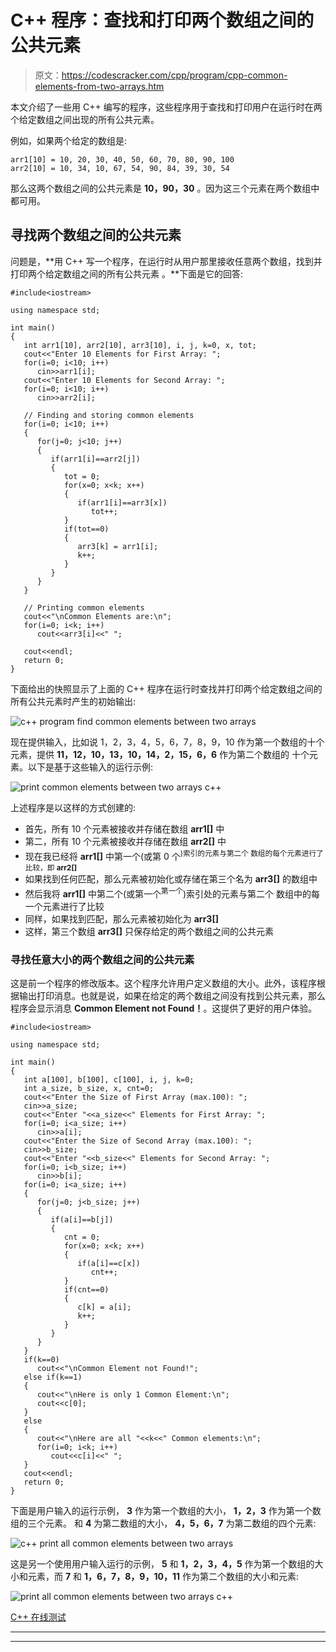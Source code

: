 # C++ 程序：查找和打印两个数组之间的公共元素

> 原文：<https://codescracker.com/cpp/program/cpp-common-elements-from-two-arrays.htm>

本文介绍了一些用 C++ 编写的程序，这些程序用于查找和打印用户在运行时在两个给定数组之间出现的所有公共元素。

例如，如果两个给定的数组是:

```
arr1[10] = 10, 20, 30, 40, 50, 60, 70, 80, 90, 100
arr2[10] = 10, 34, 10, 67, 54, 90, 84, 39, 30, 54
```

那么这两个数组之间的公共元素是 **10，90，30** 。因为这三个元素在两个数组中都可用。

## 寻找两个数组之间的公共元素

问题是，**用 C++ 写一个程序，在运行时从用户那里接收任意两个数组，找到并打印两个给定数组之间的所有公共元素 。**下面是它的回答:

```
#include<iostream>

using namespace std;

int main()
{
   int arr1[10], arr2[10], arr3[10], i, j, k=0, x, tot;
   cout<<"Enter 10 Elements for First Array: ";
   for(i=0; i<10; i++)
      cin>>arr1[i];
   cout<<"Enter 10 Elements for Second Array: ";
   for(i=0; i<10; i++)
      cin>>arr2[i];

   // Finding and storing common elements
   for(i=0; i<10; i++)
   {
      for(j=0; j<10; j++)
      {
         if(arr1[i]==arr2[j])
         {
            tot = 0;
            for(x=0; x<k; x++)
            {
               if(arr1[i]==arr3[x])
                  tot++;
            }
            if(tot==0)
            {
               arr3[k] = arr1[i];
               k++;
            }
         }
      }
   }

   // Printing common elements
   cout<<"\nCommon Elements are:\n";
   for(i=0; i<k; i++)
      cout<<arr3[i]<<" ";

   cout<<endl;
   return 0;
}
```

下面给出的快照显示了上面的 C++ 程序在运行时查找并打印两个给定数组之间的所有公共元素时产生的初始输出:

![c++ program find common elements between two arrays](img/eedc35474aa6ca3a4f829890e347e673.png)

现在提供输入，比如说 1，2，3，4，5，6，7，8，9，10 作为第一个数组的十个元素，提供 **11，12，10，13，10，14，2，15，6，6** 作为第二个数组的 十个元素。以下是基于这些输入的运行示例:

![print common elements between two arrays c++](img/6b52a7af1f1fe49e5867ecf8e4a0d0f7.png)

上述程序是以这样的方式创建的:

*   首先，所有 10 个元素被接收并存储在数组 **arr1[]** 中
*   第二，所有 10 个元素被接收并存储在数组 **arr2[]** 中
*   现在我已经将 **arr1[]** 中第一个(或第 0 个<sup>)索引的元素与第二个 数组的每个元素进行了比较，即 **arr2[]**</sup>
*   如果找到任何匹配，那么元素被初始化或存储在第三个名为 **arr3[]** 的数组中
*   然后我将 **arr1[]** 中第二个(或第一个<sup>第一个</sup>)索引处的元素与第二个 数组中的每一个元素进行了比较
*   同样，如果找到匹配，那么元素被初始化为 **arr3[]**
*   这样，第三个数组 **arr3[]** 只保存给定的两个数组之间的公共元素

### 寻找任意大小的两个数组之间的公共元素

这是前一个程序的修改版本。这个程序允许用户定义数组的大小。此外，该程序根据输出打印消息。也就是说，如果在给定的两个数组之间没有找到公共元素，那么程序会显示消息 **Common Element not Found！**。这提供了更好的用户体验。

```
#include<iostream>

using namespace std;

int main()
{
   int a[100], b[100], c[100], i, j, k=0;
   int a_size, b_size, x, cnt=0;
   cout<<"Enter the Size of First Array (max.100): ";
   cin>>a_size;
   cout<<"Enter "<<a_size<<" Elements for First Array: ";
   for(i=0; i<a_size; i++)
      cin>>a[i];
   cout<<"Enter the Size of Second Array (max.100): ";
   cin>>b_size;
   cout<<"Enter "<<b_size<<" Elements for Second Array: ";
   for(i=0; i<b_size; i++)
      cin>>b[i];
   for(i=0; i<a_size; i++)
   {
      for(j=0; j<b_size; j++)
      {
         if(a[i]==b[j])
         {
            cnt = 0;
            for(x=0; x<k; x++)
            {
               if(a[i]==c[x])
                  cnt++;
            }
            if(cnt==0)
            {
               c[k] = a[i];
               k++;
            }
         }
      }
   }
   if(k==0)
      cout<<"\nCommon Element not Found!";
   else if(k==1)
   {
      cout<<"\nHere is only 1 Common Element:\n";
      cout<<c[0];
   }
   else
   {
      cout<<"\nHere are all "<<k<<" Common elements:\n";
      for(i=0; i<k; i++)
         cout<<c[i]<<" ";
   }
   cout<<endl;
   return 0;
}
```

下面是用户输入的运行示例， **3** 作为第一个数组的大小， **1，2，3** 作为第一个数组的三个元素。 和 **4** 为第二数组的大小， **4，5，6，7** 为第二数组的四个元素:

![c++ print all common elements between two arrays](img/77e4feb15c9154b962b57d0e76b41a8f.png)

这是另一个使用用户输入运行的示例， **5** 和 **1，2，3，4，5** 作为第一个数组的大小和元素，而 **7** 和 **1，6，7，8，9，10，11** 作为第二个数组的大小和元素:

![print all common elements between two arrays c++](img/8122f7fa7657be7f3876c63406810fdf.png)

[C++ 在线测试](/exam/showtest.php?subid=3)

* * *

* * *